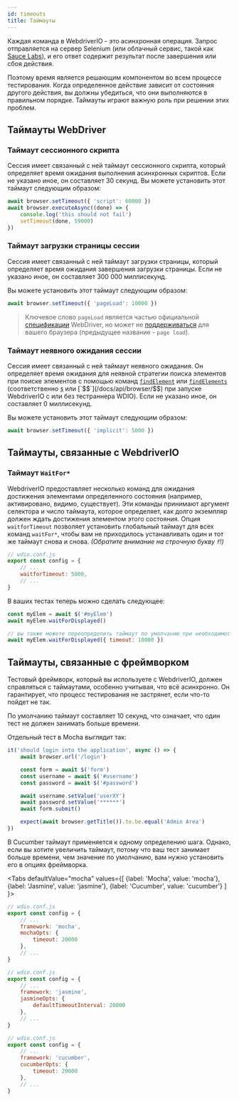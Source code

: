```yaml
---
id: timeouts
title: Таймауты
---
```


Каждая команда в WebdriverIO - это асинхронная операция. Запрос отправляется на сервер Selenium (или облачный сервис, такой как [Sauce Labs](https://saucelabs.com)), и его ответ содержит результат после завершения или сбоя действия.

Поэтому время является решающим компонентом во всем процессе тестирования. Когда определенное действие зависит от состояния другого действия, вы должны убедиться, что они выполняются в правильном порядке. Таймауты играют важную роль при решении этих проблем.

<LiteYouTubeEmbed
    id="5oI37h4qxEw"
    title="Timeouts"
/>

## Таймауты WebDriver

### Таймаут сессионного скрипта

Сессия имеет связанный с ней таймаут сессионного скрипта, который определяет время ожидания выполнения асинхронных скриптов. Если не указано иное, он составляет 30 секунд. Вы можете установить этот таймаут следующим образом:

```js
await browser.setTimeout({ 'script': 60000 })
await browser.executeAsync((done) => {
    console.log('this should not fail')
    setTimeout(done, 59000)
})
```

### Таймаут загрузки страницы сессии

Сессия имеет связанный с ней таймаут загрузки страницы, который определяет время ожидания завершения загрузки страницы. Если не указано иное, он составляет 300 000 миллисекунд.

Вы можете установить этот таймаут следующим образом:

```js
await browser.setTimeout({ 'pageLoad': 10000 })
```

> Ключевое слово `pageLoad` является частью официальной [спецификации](https://www.w3.org/TR/webdriver/#set-timeouts) WebDriver, но может не [поддерживаться](https://github.com/seleniumhq/selenium-google-code-issue-archive/issues/687) для вашего браузера (предыдущее название - `page load`).

### Таймаут неявного ожидания сессии

Сессия имеет связанный с ней таймаут неявного ожидания. Он определяет время ожидания для неявной стратегии поиска элементов при поиске элементов с помощью команд [`findElement`](/docs/api/webdriver#findelement) или [`findElements`](/docs/api/webdriver#findelements) (соответственно [`$`](/docs/api/browser/$) или [`$$`](/docs/api/browser/$$) при запуске WebdriverIO с или без тестраннера WDIO). Если не указано иное, он составляет 0 миллисекунд.

Вы можете установить этот таймаут следующим образом:

```js
await browser.setTimeout({ 'implicit': 5000 })
```

## Таймауты, связанные с WebdriverIO

### Таймаут `WaitFor*`

WebdriverIO предоставляет несколько команд для ожидания достижения элементами определенного состояния (например, активировано, видимо, существует). Эти команды принимают аргумент селектора и число таймаута, которое определяет, как долго экземпляр должен ждать достижения элементом этого состояния. Опция `waitforTimeout` позволяет установить глобальный таймаут для всех команд `waitFor*`, чтобы вам не приходилось устанавливать один и тот же таймаут снова и снова. _(Обратите внимание на строчную букву `f`!)_

```js
// wdio.conf.js
export const config = {
    // ...
    waitforTimeout: 5000,
    // ...
}
```

В ваших тестах теперь можно сделать следующее:

```js
const myElem = await $('#myElem')
await myElem.waitForDisplayed()

// вы также можете переопределить таймаут по умолчанию при необходимости
await myElem.waitForDisplayed({ timeout: 10000 })
```

## Таймауты, связанные с фреймворком

Тестовый фреймворк, который вы используете с WebdriverIO, должен справляться с таймаутами, особенно учитывая, что всё асинхронно. Он гарантирует, что процесс тестирования не застрянет, если что-то пойдет не так.

По умолчанию таймаут составляет 10 секунд, что означает, что один тест не должен занимать больше времени.

Отдельный тест в Mocha выглядит так:

```js
it('should login into the application', async () => {
    await browser.url('/login')

    const form = await $('form')
    const username = await $('#username')
    const password = await $('#password')

    await username.setValue('userXY')
    await password.setValue('******')
    await form.submit()

    expect(await browser.getTitle()).to.be.equal('Admin Area')
})
```

В Cucumber таймаут применяется к одному определению шага. Однако, если вы хотите увеличить таймаут, потому что ваш тест занимает больше времени, чем значение по умолчанию, вам нужно установить его в опциях фреймворка.

<Tabs
  defaultValue="mocha"
  values={[
    {label: 'Mocha', value: 'mocha'},
    {label: 'Jasmine', value: 'jasmine'},
    {label: 'Cucumber', value: 'cucumber'}
  ]
}>
<TabItem value="mocha">

```js
// wdio.conf.js
export const config = {
    // ...
    framework: 'mocha',
    mochaOpts: {
        timeout: 20000
    },
    // ...
}
```

</TabItem>
<TabItem value="jasmine">

```js
// wdio.conf.js
export const config = {
    // ...
    framework: 'jasmine',
    jasmineOpts: {
        defaultTimeoutInterval: 20000
    },
    // ...
}
```

</TabItem>
<TabItem value="cucumber">

```js
// wdio.conf.js
export const config = {
    // ...
    framework: 'cucumber',
    cucumberOpts: {
        timeout: 20000
    },
    // ...
}
```

</TabItem>
</Tabs>